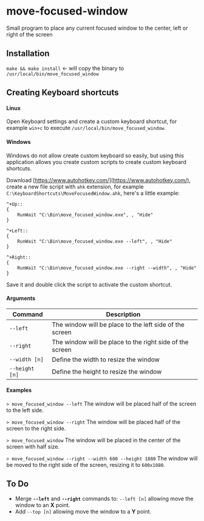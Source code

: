 # move-focused-window
Small program to place any current focused window to the center, left or right of the screen

## Installation

`make && make install` <- will copy the binary to `/usr/local/bin/move_focused_window`

## Creating Keyboard shortcuts

#### Linux
Open Keyboard settings and create a custom keyboard shortcut, for example `win+c` to execute `/usr/local/bin/move_focused_window`.

#### Windows

Windows do not allow create custom keyboard so easily, but using this application allows you create custom scripts to create custom keyboard shortcuts.

Download [https://www.autohotkey.com/](https://www.autohotkey.com/), create a new file script with `ahk` extension, for example `C:\KeyboardShortcuts\MoveFocusedWindow.ahk`, here's a little example:

```
^+Up::
{
    RunWait "C:\Bin\move_focused_window.exe", , "Hide"
}

^+Left::
{
    RunWait "C:\Bin\move_focused_window.exe --left", , "Hide"
}

^+Right::
{
    RunWait "C:\Bin\move_focused_window.exe --right --width", , "Hide"
}
```

Save it and double click the script to activate the custom shortcut.

#### Arguments

|Command| Description  |
|--|--|
| `--left` | The window will be place to the left side of the screen |
| `--right` | The window will be place to the right side of the screen |
| `--width [n]` | Define the width to resize the window |
| `--height [n]` | Define the height to resize the window |


#### Examples

`> move_focused_window --left` The window will be placed half of the screen to the left side.

`> move_focused_window --right` The window will be placed half of the screen to the right side.

 `> move_focused_window` The window will be placed in the center of the screen with half size.

 `> move_focused_window --right --width 600 --height 1080` The window will be moved to the right side of the screen, resizing it to `600x1080`.

## To Do
- Merge **`--left`** and **`--right`** commands to: `--left [n]` allowing move the window to an **X** point.
- Add `--top [n]` allowing move the window to a **Y** point.
